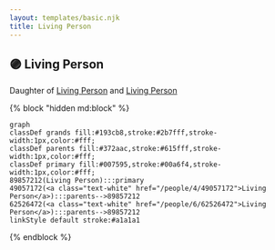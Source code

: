 ```yaml
---
layout: templates/basic.njk
title: Living Person
---
```

## 🟣 Living Person

Daughter of [Living Person](/people/6/62526472) and [Living Person](/people/4/49057172)

{% block "hidden md:block" %}
```mermaid
graph
classDef grands fill:#193cb8,stroke:#2b7fff,stroke-width:1px,color:#fff;
classDef parents fill:#372aac,stroke:#615fff,stroke-width:1px,color:#fff;
classDef primary fill:#007595,stroke:#00a6f4,stroke-width:1px,color:#fff;
89857212(Living Person):::primary
49057172(<a class="text-white" href="/people/4/49057172">Living Person</a>):::parents-->89857212
62526472(<a class="text-white" href="/people/6/62526472">Living Person</a>):::parents-->89857212
linkStyle default stroke:#a1a1a1
```
{% endblock %}
